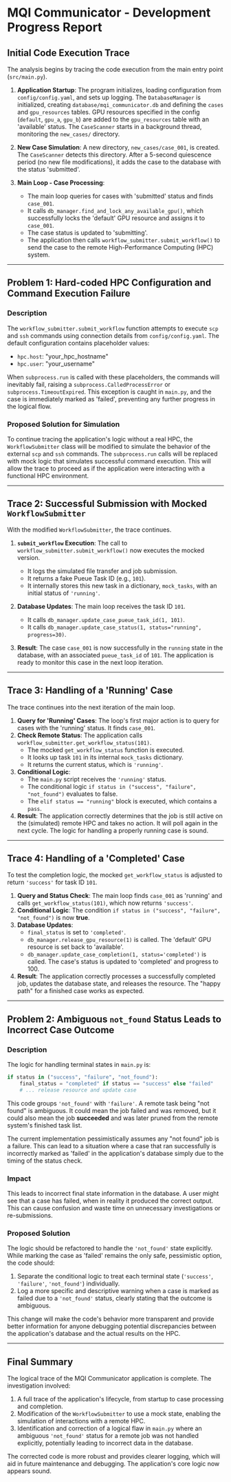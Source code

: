 # MQI Communicator - Development Progress Report

## Initial Code Execution Trace

The analysis begins by tracing the code execution from the main entry point (`src/main.py`).

1.  **Application Startup**: The program initializes, loading configuration from `config/config.yaml`, and sets up logging. The `DatabaseManager` is initialized, creating `database/mqi_communicator.db` and defining the `cases` and `gpu_resources` tables. GPU resources specified in the config (`default`, `gpu_a`, `gpu_b`) are added to the `gpu_resources` table with an 'available' status. The `CaseScanner` starts in a background thread, monitoring the `new_cases/` directory.

2.  **New Case Simulation**: A new directory, `new_cases/case_001`, is created. The `CaseScanner` detects this directory. After a 5-second quiescence period (no new file modifications), it adds the case to the database with the status 'submitted'.

3.  **Main Loop - Case Processing**:
    - The main loop queries for cases with 'submitted' status and finds `case_001`.
    - It calls `db_manager.find_and_lock_any_available_gpu()`, which successfully locks the 'default' GPU resource and assigns it to `case_001`.
    - The case status is updated to 'submitting'.
    - The application then calls `workflow_submitter.submit_workflow()` to send the case to the remote High-Performance Computing (HPC) system.

---

## Problem 1: Hard-coded HPC Configuration and Command Execution Failure

### Description

The `workflow_submitter.submit_workflow` function attempts to execute `scp` and `ssh` commands using connection details from `config/config.yaml`. The default configuration contains placeholder values:

-   `hpc.host`: "your_hpc_hostname"
-   `hpc.user`: "your_username"

When `subprocess.run` is called with these placeholders, the commands will inevitably fail, raising a `subprocess.CalledProcessError` or `subprocess.TimeoutExpired`. This exception is caught in `main.py`, and the case is immediately marked as 'failed', preventing any further progress in the logical flow.

### Proposed Solution for Simulation

To continue tracing the application's logic without a real HPC, the `WorkflowSubmitter` class will be modified to simulate the behavior of the external `scp` and `ssh` commands. The `subprocess.run` calls will be replaced with mock logic that simulates successful command execution. This will allow the trace to proceed as if the application were interacting with a functional HPC environment.

---

## Trace 2: Successful Submission with Mocked `WorkflowSubmitter`

With the modified `WorkflowSubmitter`, the trace continues.

1.  **`submit_workflow` Execution**: The call to `workflow_submitter.submit_workflow()` now executes the mocked version.
    - It logs the simulated file transfer and job submission.
    - It returns a fake Pueue Task ID (e.g., `101`).
    - It internally stores this new task in a dictionary, `mock_tasks`, with an initial status of `'running'`.

2.  **Database Updates**: The main loop receives the task ID `101`.
    - It calls `db_manager.update_case_pueue_task_id(1, 101)`.
    - It calls `db_manager.update_case_status(1, status="running", progress=30)`.

3.  **Result**: The case `case_001` is now successfully in the `running` state in the database, with an associated `pueue_task_id` of `101`. The application is ready to monitor this case in the next loop iteration.

---

## Trace 3: Handling of a 'Running' Case

The trace continues into the next iteration of the main loop.

1.  **Query for 'Running' Cases**: The loop's first major action is to query for cases with the 'running' status. It finds `case_001`.
2.  **Check Remote Status**: The application calls `workflow_submitter.get_workflow_status(101)`.
    - The mocked `get_workflow_status` function is executed.
    - It looks up task `101` in its internal `mock_tasks` dictionary.
    - It returns the current status, which is `'running'`.
3.  **Conditional Logic**:
    - The `main.py` script receives the `'running'` status.
    - The conditional logic `if status in ("success", "failure", "not_found")` evaluates to false.
    - The `elif status == "running"` block is executed, which contains a `pass`.
4.  **Result**: The application correctly determines that the job is still active on the (simulated) remote HPC and takes no action. It will poll again in the next cycle. The logic for handling a properly running case is sound.

---

## Trace 4: Handling of a 'Completed' Case

To test the completion logic, the mocked `get_workflow_status` is adjusted to return `'success'` for task ID `101`.

1.  **Query and Status Check**: The main loop finds `case_001` as 'running' and calls `get_workflow_status(101)`, which now returns `'success'`.
2.  **Conditional Logic**: The condition `if status in ("success", "failure", "not_found")` is now **true**.
3.  **Database Updates**:
    - `final_status` is set to `'completed'`.
    - `db_manager.release_gpu_resource(1)` is called. The 'default' GPU resource is set back to 'available'.
    - `db_manager.update_case_completion(1, status='completed')` is called. The case's status is updated to 'completed' and progress to 100.
4.  **Result**: The application correctly processes a successfully completed job, updates the database state, and releases the resource. The "happy path" for a finished case works as expected.

---

## Problem 2: Ambiguous `not_found` Status Leads to Incorrect Case Outcome

### Description

The logic for handling terminal states in `main.py` is:
```python
if status in ("success", "failure", "not_found"):
    final_status = "completed" if status == "success" else "failed"
    # ... release resource and update case
```
This code groups `'not_found'` with `'failure'`. A remote task being "not found" is ambiguous. It could mean the job failed and was removed, but it could also mean the job **succeeded** and was later pruned from the remote system's finished task list.

The current implementation pessimistically assumes any "not found" job is a failure. This can lead to a situation where a case that ran successfully is incorrectly marked as 'failed' in the application's database simply due to the timing of the status check.

### Impact

This leads to incorrect final state information in the database. A user might see that a case has failed, when in reality it produced the correct output. This can cause confusion and waste time on unnecessary investigations or re-submissions.

### Proposed Solution

The logic should be refactored to handle the `'not_found'` state explicitly. While marking the case as 'failed' remains the only safe, pessimistic option, the code should:
1.  Separate the conditional logic to treat each terminal state (`'success'`, `'failure'`, `'not_found'`) individually.
2.  Log a more specific and descriptive warning when a case is marked as failed due to a `'not_found'` status, clearly stating that the outcome is ambiguous.

This change will make the code's behavior more transparent and provide better information for anyone debugging potential discrepancies between the application's database and the actual results on the HPC.

---

## Final Summary

The logical trace of the MQI Communicator application is complete. The investigation involved:
1.  A full trace of the application's lifecycle, from startup to case processing and completion.
2.  Modification of the `WorkflowSubmitter` to use a mock state, enabling the simulation of interactions with a remote HPC.
3.  Identification and correction of a logical flaw in `main.py` where an ambiguous `'not_found'` status for a remote job was not handled explicitly, potentially leading to incorrect data in the database.

The corrected code is more robust and provides clearer logging, which will aid in future maintenance and debugging. The application's core logic now appears sound.
